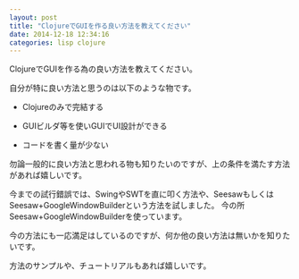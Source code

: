 ```yaml
---
layout: post
title: "ClojureでGUIを作る良い方法を教えてください"
date: 2014-12-18 12:34:16
categories: lisp clojure
---
```

<p>ClojureでGUIを作る為の良い方法を教えてください。</p>

<p>自分が特に良い方法と思うのは以下のような物です。</p>

<ul>
<li><p>Clojureのみで完結する</p></li>
<li><p>GUIビルダ等を使いGUIでUI設計ができる</p></li>
<li><p>コードを書く量が少ない</p></li>
</ul>

<p>勿論一般的に良い方法と思われる物も知りたいのですが、上の条件を満たす方法があれば嬉しいです。</p>

<p>今までの試行錯誤では、SwingやSWTを直に叩く方法や、SeesawもしくはSeesaw+GoogleWindowBuilderという方法を試しました。
今の所Seesaw+GoogleWindowBuilderを使っています。</p>

<p>今の方法にも一応満足はしているのですが、何か他の良い方法は無いかを知りたいです。</p>

<p>方法のサンプルや、チュートリアルもあれば嬉しいです。</p>
